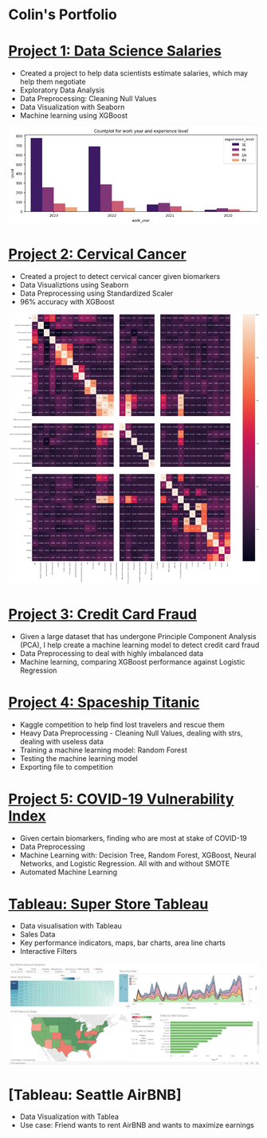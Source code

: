# Colin's Portfolio

# [Project 1: Data Science Salaries](https://github.com/5pazzem/Colin_Ng_Portfolio/tree/main/DataScienceSalariesProject)
* Created a project to help data scientists estimate salaries, which may help them negotiate
* Exploratory Data Analysis
* Data Preprocessing: Cleaning Null Values
* Data Visualization with Seaborn
* Machine learning using XGBoost 


![alt_text](https://github.com/5pazzem/Colin_Ng_Portfolio/blob/main/DataScienceSalariesProject/countplot%20for%20work%20year%20and%20experience%20level.png)

# [Project 2: Cervical Cancer](https://github.com/5pazzem/Colin_Ng_Portfolio/tree/main/Cervical%20Cancer%20Project)
* Created a project to detect cervical cancer given biomarkers
* Data Visualiztions using Seaborn
* Data Preprocessing using Standardized Scaler
* 96% accuracy with XGBoost


![alt_text](https://github.com/5pazzem/Colin_Ng_Portfolio/blob/main/Cervical%20Cancer%20Project/correlation%20matrix.png)

# [Project 3: Credit Card Fraud](https://github.com/5pazzem/Colin_Ng_Portfolio/tree/main/Credit%20Card%20Fraud%20Project)
* Given a large dataset that has undergone Principle Component Analysis (PCA), I help create a machine learning model to detect credit card fraud
* Data Preprocessing to deal with highly imbalanced data
* Machine learning, comparing XGBoost performance against Logistic Regression

# [Project 4: Spaceship Titanic](https://github.com/5pazzem/Colin_Ng_Portfolio/tree/main/Spaceship%20Titanic)
* Kaggle competition to help find lost travelers and rescue them
* Heavy Data Preprocessing - Cleaning Null Values, dealing with strs, dealing with useless data
* Training a machine learning model: Random Forest
* Testing the machine learning model
* Exporting file to competition

# [Project 5: COVID-19 Vulnerability Index](https://github.com/5pazzem/Colin_Ng_Portfolio/tree/main/COVID-19%20Index)
* Given certain biomarkers, finding who are most at stake of COVID-19
* Data Preprocessing
* Machine Learning with: Decision Tree, Random Forest, XGBoost, Neural Networks, and Logistic Regression. All with and without SMOTE
* Automated Machine Learning

# [Tableau: Super Store Tableau](https://public.tableau.com/app/profile/colin.ng4060/viz/SuperStoreProject_16866658138670/Dashboard1)
* Data visualisation with Tableau
* Sales Data
* Key performance indicators, maps, bar charts, area line charts
* Interactive Filters

![alt_text](https://github.com/5pazzem/Colin_Ng_Portfolio/blob/main/Tableau/Superstore%20Tableau/98d7950d1671ee85ea7e996f3c94a23b.png)

# [Tableau: Seattle AirBNB] 
* Data Visualization with Tablea
* Use case: Friend wants to rent AirBNB and wants to maximize earnings
  




